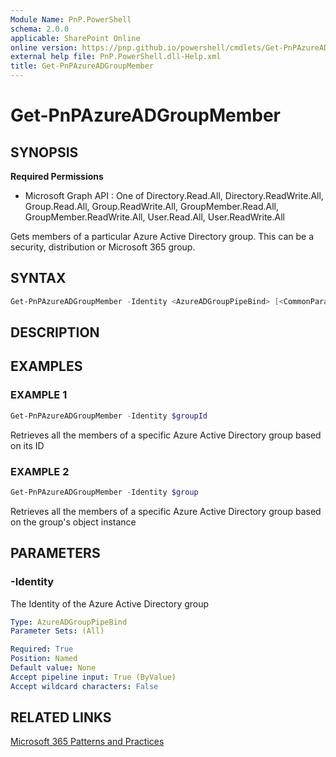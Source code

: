```yaml
---
Module Name: PnP.PowerShell
schema: 2.0.0
applicable: SharePoint Online
online version: https://pnp.github.io/powershell/cmdlets/Get-PnPAzureADGroupMember.html
external help file: PnP.PowerShell.dll-Help.xml
title: Get-PnPAzureADGroupMember
---
```

  
# Get-PnPAzureADGroupMember

## SYNOPSIS

**Required Permissions**

  * Microsoft Graph API : One of Directory.Read.All, Directory.ReadWrite.All, Group.Read.All, Group.ReadWrite.All, GroupMember.Read.All, GroupMember.ReadWrite.All, User.Read.All, User.ReadWrite.All

Gets members of a particular Azure Active Directory group. This can be a security, distribution or Microsoft 365 group.

## SYNTAX

```powershell
Get-PnPAzureADGroupMember -Identity <AzureADGroupPipeBind> [<CommonParameters>]
```

## DESCRIPTION

## EXAMPLES

### EXAMPLE 1
```powershell
Get-PnPAzureADGroupMember -Identity $groupId
```

Retrieves all the members of a specific Azure Active Directory group based on its ID

### EXAMPLE 2
```powershell
Get-PnPAzureADGroupMember -Identity $group
```

Retrieves all the members of a specific Azure Active Directory group based on the group's object instance

## PARAMETERS

### -Identity
The Identity of the Azure Active Directory group

```yaml
Type: AzureADGroupPipeBind
Parameter Sets: (All)

Required: True
Position: Named
Default value: None
Accept pipeline input: True (ByValue)
Accept wildcard characters: False
```

## RELATED LINKS

[Microsoft 365 Patterns and Practices](https://aka.ms/m365pnp)